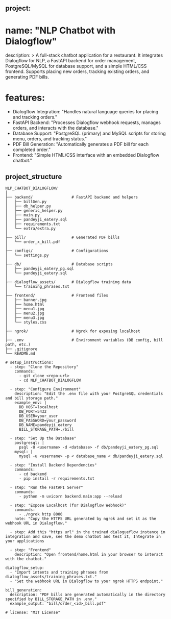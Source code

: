 ## project:
  # name: "NLP Chatbot with Dialogflow"
  description: >
    A full-stack chatbot application for a restaurant.
    It integrates Dialogflow for NLP, a FastAPI backend for order management,
    PostgreSQL/MySQL for database support, and a simple HTML/CSS frontend.
    Supports placing new orders, tracking existing orders, and generating PDF bills.

# features:
  - Dialogflow Integration: "Handles natural language queries for placing and tracking orders."
  - FastAPI Backend: "Processes Dialogflow webhook requests, manages orders, and interacts with the database."
  - Database Support: "PostgreSQL (primary) and MySQL scripts for storing menu, orders, and tracking status."
  - PDF Bill Generation: "Automatically generates a PDF bill for each completed order."
  - Frontend: "Simple HTML/CSS interface with an embedded Dialogflow chatbot."

## project_structure
```plaintext
NLP_CHATBOT_DIALOGFLOW/
│
├── backend/                 # FastAPI backend and helpers
│   ├── billGen.py
│   ├── db_helper.py
│   ├── generic_helper.py
│   ├── main.py
│   ├── pandeyji_eatery.sql
│   ├── requirements.txt
│   └── extra/extra.py
│
├── bill/                    # Generated PDF bills
│   └── order_x_bill.pdf
│
├── configs/                 # Configurations
│   └── settings.py
│
├── db/                      # Database scripts
│   ├── pandeyji_eatery_pg.sql
│   └── pandeyji_eatery.sql
│
├── dialogflow_assets/       # Dialogflow training data
│   └── training_phrases.txt
│
├── frontend/                # Frontend files
│   ├── banner.jpg
│   ├── home.html
│   ├── menu1.jpg
│   ├── menu2.jpg
│   ├── menu3.jpg
│   └── styles.css
│
├── ngrok/                   # Ngrok for exposing localhost
│
├── .env                     # Environment variables (DB config, bill path, etc.)
├── .gitignore
└── README.md

# setup_instructions:
  - step: "Clone the Repository"
    commands:
      - git clone <repo-url>
      - cd NLP_CHATBOT_DIALOGFLOW

  - step: "Configure Environment"
    description: "Edit the .env file with your PostgreSQL credentials and bill storage path."
    example_env: |
      DB_HOST=localhost
      DB_PORT=5432
      DB_USER=your_user
      DB_PASSWORD=your_password
      DB_NAME=pandeyji_eatery
      BILL_STORAGE_PATH=./bill

  - step: "Set Up the Database"
    postgresql: |
      psql -U <username> -d <database> -f db/pandeyji_eatery_pg.sql
    mysql: |
      mysql -u <username> -p < database_name < db/pandeyji_eatery.sql

  - step: "Install Backend Dependencies"
    commands:
      - cd backend
      - pip install -r requirements.txt

  - step: "Run the FastAPI Server"
    commands:
      - python -m uvicorn backend.main:app --reload

  - step: "Expose Localhost (for Dialogflow Webhook)"
    commands:
      - ./ngrok http 8000
    note: "Copy the HTTPS URL generated by ngrok and set it as the webhook URL in Dialogflow."

  - step: Add this "https url" in the trained dialogueflow instance in integration and save, see the demo chatbot and test it, Integrate in your applications

  - step: "Frontend"
    description: "Open frontend/home.html in your browser to interact with the chatbot."

dialogflow_setup:
  - "Import intents and training phrases from dialogflow_assets/training_phrases.txt."
  - "Set the webhook URL in Dialogflow to your ngrok HTTPS endpoint."

bill_generation:
  description: "PDF bills are generated automatically in the directory specified by BILL_STORAGE_PATH in .env."
  example_output: "bill/order_<id>_bill.pdf"

# license: "MIT License"
